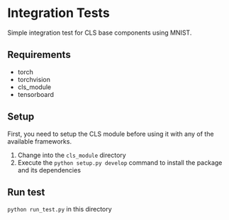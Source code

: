 # Integration Tests
Simple integration test for CLS base components using MNIST.

## Requirements
- torch
- torchvision
- cls_module
- tensorboard

## Setup
First, you need to setup the CLS module before using it with any of the available frameworks.

1. Change into the `cls_module` directory
2. Execute the `python setup.py develop` command to install the package and its dependencies

## Run test
`python run_test.py` in this directory

